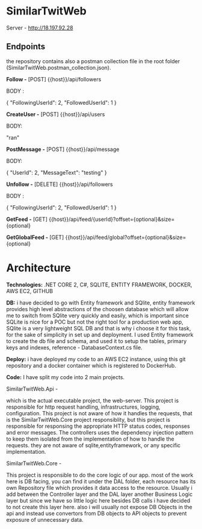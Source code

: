 # SimilarTwitWeb

Server - http://18.197.92.28

## Endpoints 
the repository contains also a postman collection file in the root folder (SimilarTwitWeb.postman_collection.json).

**Follow -** 
[POST] {{host}}/api/followers

BODY :

{
	"FollowingUserId": 2,
	"FollowedUserId": 1
}

**CreateUser -**
[POST] {{host}}/api/users

BODY: 

"ran"

**PostMessage -**
[POST] {{host}}/api/message

BODY: 

{
	"UserId": 2,
	"MessageText": "testing"
}

**Unfollow -**
[DELETE] {{host}}/api/followers

BODY :

{
	"FollowingUserId": 2,
	"FollowedUserId": 1
}

**GetFeed -**
[GET] {{host}}/api/feed/{userId}?offset={optional}&size={optional}

**GetGlobalFeed -**
[GET] {{host}}/api/feed/global?offset={optional}&size={optional}


# Architecture 

**Technologies:** .NET CORE 2, C#, SQLITE, ENTITY FRAMEWORK, DOCKER, AWS EC2, GITHUB

**DB:** i have decided to go with Entity framework and SQlite, entity framework provides high level abstractions of the choosen database which will allow me to switch from SQlite very quickly and easily, which is important since SQLite is nice for a POC but not the right tool for a production web app, SQlite is a very lightweight SQL DB and that is why i choose it for this task, for the sake of simplicity in set up and deployment.
I used Entity framework to create the db file and schema, and used it to setup the tables, primary keys and indexes, 
reference - DatabaseContext.cs file.

**Deploy:** i have deployed my code to an AWS EC2 instance, using this git repository and a docker container which is registered to DockerHub.

**Code:** 
I have split my code into 2 main projects.

SimilarTwitWeb.Api - 

which is the actual executable project, the web-server.
This project is responsible for http request handling, infrastructures, logging, configuration.
This project is not aware of how it handles the requests, that is the SimilarTwitWeb.Core project responsiblity, but this project is responsible for responsing the appropriate HTTP status codes, responses and error messages.
The controllers uses the dependency injection pattern to keep them isolated from the implementation of how to handle the requests. they are not aware of sqlite,entityframework, or any specific implementation.

SimilarTwitWeb.Core - 

This project is responsible to do the core logic of our app.
most of the work here is DB facing, you can find it under the DAL folder, each resource has its own Repository file which provides it data access to the resource.
Usually i add between the Controller layer and the DAL layer another Business Logic layer but since we have so little logic here besides DB calls i have decided to not create this layer here.
also i will usually not expose DB Objects in the api and instead use convertors from DB objects to API objects to prevent exposure of unnecessary data.

